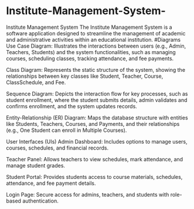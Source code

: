 # Institute-Management-System-
Institute Management System The Institute Management System is a software application designed to streamline the management of academic and administrative activities within an educational institution.
#Diagrams
Use Case Diagram:
Illustrates the interactions between users (e.g., Admin, Teachers, Students) and the system functionalities, such as managing courses, scheduling classes, tracking attendance, and fee payments.

Class Diagram:
Represents the static structure of the system, showing the relationships between key classes like Student, Teacher, Course, ClassSchedule, and Fee.

Sequence Diagram:
Depicts the interaction flow for key processes, such as student enrollment, where the student submits details, admin validates and confirms enrollment, and the system updates records.

Entity-Relationship (ER) Diagram:
Maps the database structure with entities like Students, Teachers, Courses, and Payments, and their relationships (e.g., One Student can enroll in Multiple Courses).

User Interfaces (UIs)
Admin Dashboard:
Includes options to manage users, courses, schedules, and financial records.

Teacher Panel:
Allows teachers to view schedules, mark attendance, and manage student grades.

Student Portal:
Provides students access to course materials, schedules, attendance, and fee payment details.

Login Page:
Secure access for admins, teachers, and students with role-based authentication.
